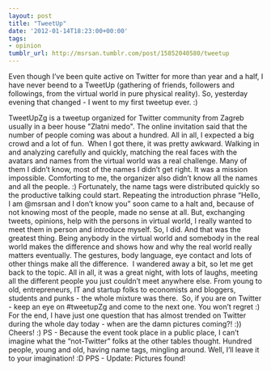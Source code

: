```yaml
---
layout: post
title: "TweetUp"
date: '2012-01-14T18:23:00+00:00'
tags:
- opinion
tumblr_url: http://msrsan.tumblr.com/post/15852040580/tweetup
---
```

Even though I’ve been quite active on Twitter for more than year and a half, I have never beend to a TweetUp (gathering of friends, followers and followings, from the virtual world in pure physical reality).
So, yesterday evening that changed - I went to my first tweetup ever. :)

TweetUpZg is a tweetup organized for Twitter community from Zagreb usually in a beer house "Zlatni medo". The online invitation said that the number of people coming was about a hundred. All in all, I expected a big crowd and a lot of fun. 
When I got there, it was pretty awkward. Walking in and analyzing carefully and quickly, matching the real faces with the avatars and names from the virtual world was a real challenge. Many of them I didn’t know, most of the names I didn’t get right. It was a mission impossible. Comforting to me, the organizer also didn’t know all the names and all the people. :)
Fortunately, the name tags were distributed quickly so the productive talking could start. Repeating the introduction phrase “Hello, I am @msrsan and I don’t know you” soon came to a halt and, because of not knowing most of the people, made no sense at all. But, exchanging tweets, opinions, help with the persons in virtual world, I really wanted to meet them in person and introduce myself. So, I did. And that was the greatest thing.
Being anybody in the virtual world and somebody in the real world makes the difference and shows how and why the real world really matters eventually. The gestures, body language, eye contact and lots of other things make all the difference. 
I wandered away a bit, so let me get back to the topic. All in all, it was a great night, with lots of laughs, meeting all the different people you just couldn’t meet anywhere else. From young to old, entrepreneurs, IT and startup folks to economists and bloggers, students and punks - the whole mixture was there. 
So, if you are on Twitter - keep an eye on #tweetupZg and come to the next one. You won’t regret :)
For the end, I have just one question that has almost trended on Twitter during the whole day today - when are the damn pictures coming?! :))
Cheers! :)
PS - Because the event took place in a public place, I can’t imagine what the “not-Twitter” folks at the other tables thought. Hundred people, young and old, having name tags, mingling around. Well, I’ll leave it to your imagination! :D
PPS - Update: Pictures found! 
